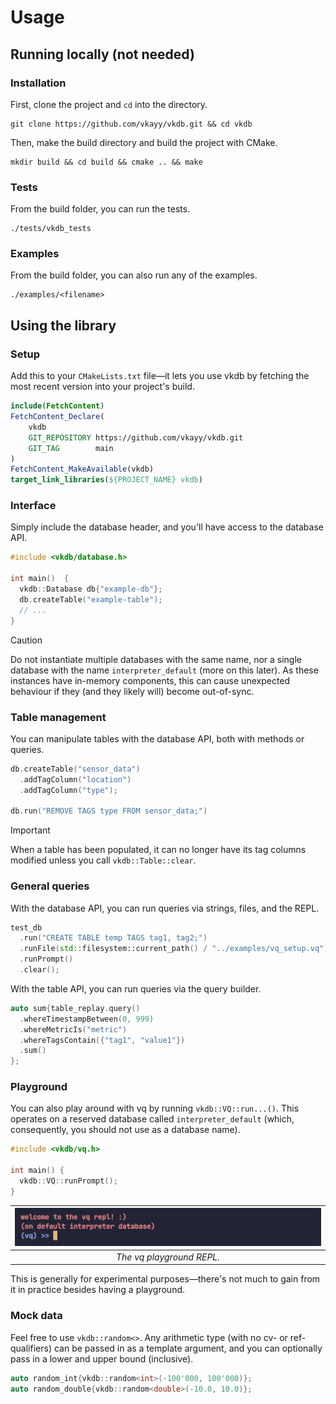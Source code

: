 # Usage

## Running locally (not needed)

### Installation

First, clone the project and `cd` into the directory.
```
git clone https://github.com/vkayy/vkdb.git && cd vkdb
```
Then, make the build directory and build the project with CMake.
```
mkdir build && cd build && cmake .. && make
```

### Tests

From the build folder, you can run the tests.
```
./tests/vkdb_tests
```

### Examples

From the build folder, you can also run any of the examples.
```
./examples/<filename>
```

## Using the library

### Setup
Add this to your `CMakeLists.txt` file—it lets you use vkdb by fetching the most recent version into your project's build.

```cmake
include(FetchContent)
FetchContent_Declare(
    vkdb
    GIT_REPOSITORY https://github.com/vkayy/vkdb.git
    GIT_TAG        main
)
FetchContent_MakeAvailable(vkdb)
target_link_libraries(${PROJECT_NAME} vkdb)
```

### Interface
Simply include the database header, and you'll have access to the database API.

```cpp
#include <vkdb/database.h>

int main()  {
  vkdb::Database db{"example-db"};
  db.createTable("example-table");
  // ...
}
```

> [!CAUTION]
> Do not instantiate multiple databases with the same name, nor a single database with the name `interpreter_default` (more on this later). As these instances have in-memory components, this can cause unexpected behaviour if they (and they likely will) become out-of-sync.

### Table management

You can manipulate tables with the database API, both with methods or queries.

```cpp
db.createTable("sensor_data")
  .addTagColumn("location")
  .addTagColumn("type");

db.run("REMOVE TAGS type FROM sensor_data;")
```

> [!IMPORTANT]
> When a table has been populated, it can no longer have its tag columns modified unless you call `vkdb::Table::clear`.


### General queries

With the database API, you can run queries via strings, files, and the REPL.

```cpp
test_db
  .run("CREATE TABLE temp TAGS tag1, tag2;")
  .runFile(std::filesystem::current_path() / "../examples/vq_setup.vq")
  .runPrompt()
  .clear();
```

With the table API, you can run queries via the query builder.

```cpp
auto sum{table_replay.query()
  .whereTimestampBetween(0, 999)
  .whereMetricIs("metric")
  .whereTagsContain({"tag1", "value1"})
  .sum()
};
```

### Playground

You can also play around with vq by running `vkdb::VQ::run...()`. This operates on a reserved database called `interpreter_default` (which, consequently, you should not use as a database name).

```cpp
#include <vkdb/vq.h>

int main() {
  vkdb::VQ::runPrompt();
}
```

| ![vq-playground.png](images/vq-playground.png) | 
|:--:| 
| *The vq playground REPL.* |

This is generally for experimental purposes—there's not much to gain from it in practice besides having a playground.

### Mock data

Feel free to use `vkdb::random<>`. Any arithmetic type (with no cv- or ref-qualifiers) can be passed in as a template argument, and you can optionally pass in a lower and upper bound (inclusive).

```cpp
auto random_int{vkdb::random<int>(-100'000, 100'000)};
auto random_double{vkdb::random<double>(-10.0, 10.0)};
```
